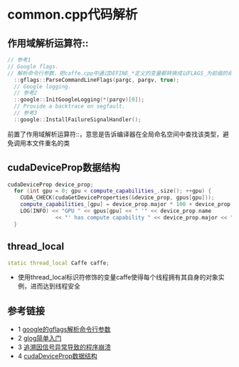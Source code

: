 # common.cpp代码解析
## 作用域解析运算符::
```c++
// 参考1
// Google flags.
// 解析命令行参数，把caffe.cpp中通过DEFINE_*定义的变量都转换成以FLAGS_为前缀的命令行参数
  ::gflags::ParseCommandLineFlags(pargc, pargv, true);
  // Google logging.
  // 参考2
  ::google::InitGoogleLogging(*(pargv)[0]);
  // Provide a backtrace on segfault.
  // 参考3
  ::google::InstallFailureSignalHandler();
```
前置了作用域解析运算符::，意思是告诉编译器在全局命名空间中查找该类型，避免调用本文件重名的类

## cudaDeviceProp数据结构
```c++
cudaDeviceProp device_prop;
  for (int gpu = 0; gpu < compute_capabilities_.size(); ++gpu) {
    CUDA_CHECK(cudaGetDeviceProperties(&device_prop, gpus[gpu]));
    compute_capabilities_[gpu] = device_prop.major * 100 + device_prop.minor;
    LOG(INFO) << "GPU " << gpus[gpu] << " '" << device_prop.name
               << "' has compute capability " << device_prop.major << "." << device_prop.minor;
  }
```
## thread_local
```c++
static thread_local Caffe caffe;
```
* 使用thread_local标识符修饰的变量caffe使得每个线程拥有其自身的对象实例，进而达到线程安全

## 参考链接
* 1 [google的gflags解析命令行参数](https://blog.csdn.net/zhouyusong_bupt/article/details/51576612)
* 2 [glog简单入门](https://www.cnblogs.com/foreveryl/archive/2011/10/14/2212265.html)
* 3 [追溯因信号异常导致的程序崩溃](http://www.yeolar.com/note/2014/12/20/glog/)
* 4 [cudaDeviceProp数据结构](https://blog.csdn.net/curtern/article/details/85267242)


